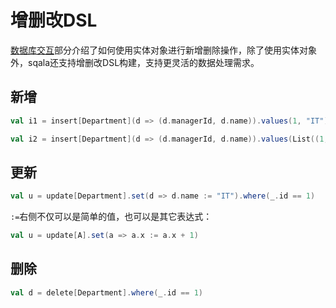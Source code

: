 # 增删改DSL

[数据库交互](./database.md)部分介绍了如何使用实体对象进行新增删除操作，除了使用实体对象外，sqala还支持增删改DSL构建，支持更灵活的数据处理需求。

## 新增

```scala
val i1 = insert[Department](d => (d.managerId, d.name)).values(1, "IT")

val i2 = insert[Department](d => (d.managerId, d.name)).values(List((1, "IT"), (2, "Legal")))
```

## 更新

```scala
val u = update[Department].set(d => d.name := "IT").where(_.id == 1)
```

`:=`右侧不仅可以是简单的值，也可以是其它表达式：

```scala
val u = update[A].set(a => a.x := a.x + 1)
```

## 删除

```scala
val d = delete[Department].where(_.id == 1)
```